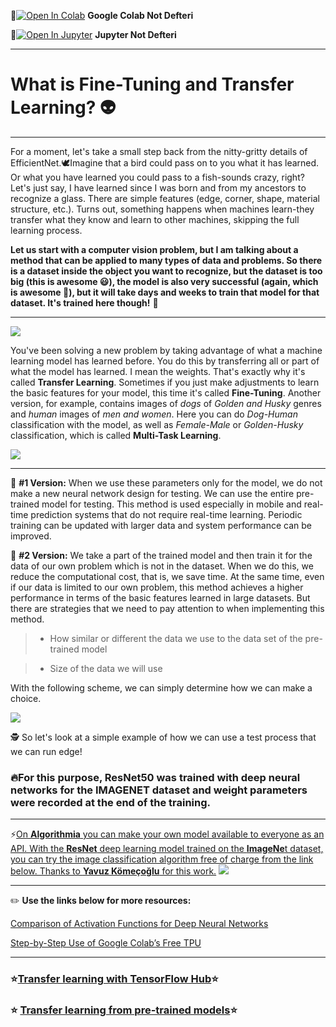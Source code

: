 📌[![Open In Colab](https://colab.research.google.com/assets/colab-badge.svg)](https://colab.research.google.com/github/ayyucekizrak/TransferLearning_FineTuning/blob/master/Fine_Tuning_TransferLearning.ipynb) **Google Colab Not Defteri**

📌[![Open In Jupyter](https://github.com/jupyter/notebook/blob/master/docs/resources/icon_32x32.svg)](https://nbviewer.jupyter.org/github/ayyucekizrak/TransferLearning_FineTuning/blob/master/Fine_Tuning_TransferLearning.ipynb) **Jupyter Not Defteri** 

---
# What is Fine-Tuning and Transfer Learning? 👽

---
For a moment, let's take a small step back from the nitty-gritty details of EfficientNet.🕊Imagine that a bird could pass on to you what it has learned. Or what you have learned you could pass to a fish-sounds crazy, right? 
Let's just say, I have learned since I was born and from my ancestors to recognize a glass. There are simple features (edge, corner, shape, material structure, etc.). Turns out, something happens when machines learn-they transfer what they know and learn to other machines, skipping  the full learning process. 

 
**Let us start with a computer vision problem, but I am talking about a method that can be applied to many types of data and problems. So there is a dataset inside the object you want to recognize, but the dataset is too big (this is awesome 😃), the model is also very successful (again, which is awesome 🤗), but it will take days and weeks to train that model for that dataset. It's trained here though!**  🧐
 

---
 
 ![](https://a4.pbase.com/o4/98/367898/1/59218520.tn_Braintransferwatercolor.jpg)
 
You've been solving a new problem by taking advantage of what a machine learning model has learned before. You do this by transferring all or part of what the model has learned. I mean the weights. That's exactly why it's called **Transfer Learning**. Sometimes if you just make adjustments to learn the basic features for your model, this time it's called **Fine-Tuning**. Another version, for example, contains images of *dogs* of *Golden and Husky* genres and *human* images of *men and women*. Here you can do *Dog-Human* classification with the model, as well as *Female-Male* or *Golden-Husky* classification, which is called **Multi-Task Learning**.
 
![](https://github.com/ayyucekizrak/TransferLearning_FineTuning/blob/master/TL_FT.png)

---

🎯 **#1 Version:** When we use these parameters only for the model, we do not make a new neural network design for testing. We can use the entire pre-trained model for testing. This method is used especially in mobile and real-time prediction systems that do not require real-time learning. Periodic training can be updated with larger data and system performance can be improved.

🎯 **#2 Version:**  We take a part of the trained model and then train it for the data of our own problem which is not in the dataset. When we do this, we reduce the computational cost, that is,  we save time. At the same time, even if our data is limited to our own problem, this method achieves a higher performance in terms of the basic features learned in large datasets. But there are strategies that we need to pay attention to when implementing this method.

> * How similar or different the data we use to the data set of the pre-trained model

> * Size of the data we will use

With the following scheme, we can simply determine how we can make a choice.


![](https://github.com/ayyucekizrak/TransferLearning_FineTuning/blob/master/TL_FN2.png)


 🕵 So let's look at a simple example of how we can use a test process that we can run edge!

### 🔥For this purpose, ResNet50 was trained with deep neural networks for the IMAGENET dataset and weight parameters were recorded at the end of the training.

---
⚡️[On **Algorithmia** you can make your own model available to everyone as an API.
With the **ResNet** deep learning model trained on the **ImageNe**t dataset, you can try the image classification algorithm free of charge from the link below. Thanks to **Yavuz Kömeçoğlu** for this work.](https://algorithmia.com/algorithms/yavuzkomecoglu/ImageClassification)
![](https://github.com/ayyucekizrak/Udemy_DerinOgrenmeyeGiris/blob/master/TransferOgrenme_FineTuning/Algortihma.jpg)

---

 ✏️ **Use the links below for more resources:**

[Comparison of Activation Functions for Deep Neural Networks](https://towardsdatascience.com/comparison-of-activation-functions-for-deep-neural-networks-706ac4284c8a)

[Step-by-Step Use of Google Colab’s Free TPU](https://medium.com/deep-learning-turkiye/ad%C4%B1m-ad%C4%B1m-google-colab-%C3%BCcretsiz-tpu-kullan%C4%B1m%C4%B1-621dc6e5487dhttps://heartbeat.fritz.ai/step-by-step-use-of-google-colab-free-tpu-75f8629492b3)

---

 ### ⭐️[Transfer learning with TensorFlow Hub](https://www.tensorflow.org/tutorials/images/hub_with_keras)⭐️
 ### ⭐️ [Transfer learning from pre-trained models](https://towardsdatascience.com/transfer-learning-from-pre-trained-models-f2393f124751)⭐️
